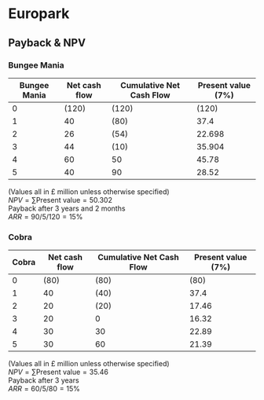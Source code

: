<!-- spell-checker:words Europark -->
# Europark

## Payback & NPV

### Bungee Mania

| Bungee Mania | Net cash flow | Cumulative Net Cash Flow | Present value (7%) |
| ------------ | ------------- | ------------------------ | ------------------ |
| 0            | (120)         | (120)                    | (120)              |
| 1            | 40            | (80)                     | 37.4               |
| 2            | 26            | (54)                     | 22.698             |
| 3            | 44            | (10)                     | 35.904             |
| 4            | 60            | 50                       | 45.78              |
| 5            | 40            | 90                       | 28.52              |

(Values all in £ million unless otherwise specified)  
$NPV = \sum\text{Present value} = 50.302$  
Payback after 3 years and 2 months  
$ARR = 90 / 5 / 120 = 15\%$

### Cobra

| Cobra | Net cash flow | Cumulative Net Cash Flow | Present value (7%) |
| ----- | ------------- | ------------------------ | ------------------ |
| 0     | (80)          | (80)                     | (80)               |
| 1     | 40            | (40)                     | 37.4               |
| 2     | 20            | (20)                     | 17.46              |
| 3     | 20            | 0                        | 16.32              |
| 4     | 30            | 30                       | 22.89              |
| 5     | 30            | 60                       | 21.39              |

(Values all in £ million unless otherwise specified)  
$NPV = \sum\text{Present value} = 35.46$  
Payback after 3 years  
$ARR = 60 / 5 / 80 = 15\%$
